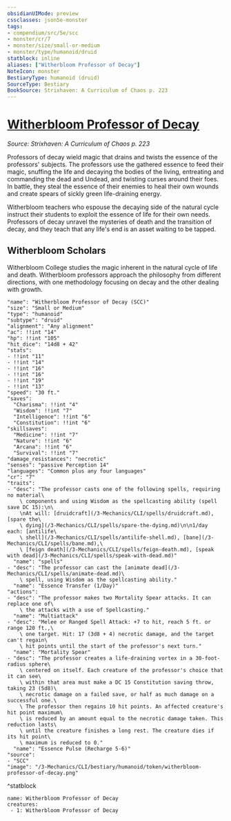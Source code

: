 ```yaml
---
obsidianUIMode: preview
cssclasses: json5e-monster
tags:
- compendium/src/5e/scc
- monster/cr/7
- monster/size/small-or-medium
- monster/type/humanoid/druid
statblock: inline
aliases: ["Witherbloom Professor of Decay"]
NoteIcon: monster
BestiaryType: humanoid (druid)
SourceType: Bestiary
BookSource: Strixhaven: A Curriculum of Chaos p. 223
---
```

# [Witherbloom Professor of Decay](3-Mechanics\CLI\bestiary\humanoid/witherbloom-professor-of-decay-scc.md)
*Source: Strixhaven: A Curriculum of Chaos p. 223*  

Professors of decay wield magic that drains and twists the essence of the professors' subjects. The professors use the gathered essence to feed their magic, snuffing the life and decaying the bodies of the living, entreating and commanding the dead and Undead, and twisting curses around their foes. In battle, they steal the essence of their enemies to heal their own wounds and create spears of sickly green life-draining energy.

Witherbloom teachers who espouse the decaying side of the natural cycle instruct their students to exploit the essence of life for their own needs. Professors of decay unravel the mysteries of death and the transition of decay, and they teach that any life's end is an asset waiting to be tapped.

## Witherbloom Scholars

Witherbloom College studies the magic inherent in the natural cycle of life and death. Witherbloom professors approach the philosophy from different directions, with one methodology focusing on decay and the other dealing with growth.

```statblock
"name": "Witherbloom Professor of Decay (SCC)"
"size": "Small or Medium"
"type": "humanoid"
"subtype": "druid"
"alignment": "Any alignment"
"ac": !!int "14"
"hp": !!int "105"
"hit_dice": "14d8 + 42"
"stats":
- !!int "11"
- !!int "14"
- !!int "16"
- !!int "16"
- !!int "19"
- !!int "13"
"speed": "30 ft."
"saves":
  "Charisma": !!int "4"
  "Wisdom": !!int "7"
  "Intelligence": !!int "6"
  "Constitution": !!int "6"
"skillsaves":
  "Medicine": !!int "7"
  "Nature": !!int "6"
  "Arcana": !!int "6"
  "Survival": !!int "7"
"damage_resistances": "necrotic"
"senses": "passive Perception 14"
"languages": "Common plus any four languages"
"cr": "7"
"traits":
- "desc": "The professor casts one of the following spells, requiring no material\
    \ components and using Wisdom as the spellcasting ability (spell save DC 15):\n\
    \nAt will: [druidcraft](/3-Mechanics/CLI/spells/druidcraft.md), [spare the\
    \ dying](/3-Mechanics/CLI/spells/spare-the-dying.md)\n\n1/day each: [antilife\
    \ shell](/3-Mechanics/CLI/spells/antilife-shell.md), [bane](/3-Mechanics/CLI/spells/bane.md),\
    \ [feign death](/3-Mechanics/CLI/spells/feign-death.md), [speak with dead](/3-Mechanics/CLI/spells/speak-with-dead.md)"
  "name": "spells"
- "desc": "The professor can cast the [animate dead](/3-Mechanics/CLI/spells/animate-dead.md)\
    \ spell, using Wisdom as the spellcasting ability."
  "name": "Essence Transfer (1/Day)"
"actions":
- "desc": "The professor makes two Mortality Spear attacks. It can replace one of\
    \ the attacks with a use of Spellcasting."
  "name": "Multiattack"
- "desc": "Melee or Ranged Spell Attack: +7 to hit, reach 5 ft. or range 120 ft.,\
    \ one target. Hit: 17 (3d8 + 4) necrotic damage, and the target can't regain\
    \ hit points until the start of the professor's next turn."
  "name": "Mortality Spear"
- "desc": "The professor creates a life-draining vortex in a 30-foot-radius sphere\
    \ centered on itself. Each creature of the professor's choice that it can see\
    \ within that area must make a DC 15 Constitution saving throw, taking 23 (5d8)\
    \ necrotic damage on a failed save, or half as much damage on a successful one.\
    \ The professor then regains 10 hit points. An affected creature's hit point maximum\
    \ is reduced by an amount equal to the necrotic damage taken. This reduction lasts\
    \ until the creature finishes a long rest. The creature dies if its hit point\
    \ maximum is reduced to 0."
  "name": "Essence Pulse (Recharge 5-6)"
"source":
- "SCC"
"image": "/3-Mechanics/CLI/bestiary/humanoid/token/witherbloom-professor-of-decay.png"
```
^statblock

```encounter-table
name: Witherbloom Professor of Decay
creatures:
 - 1: Witherbloom Professor of Decay
```